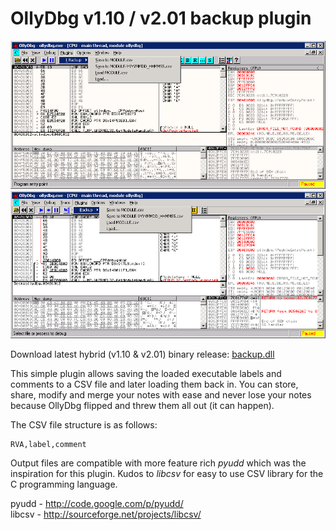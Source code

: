 OllyDbg v1.10 / v2.01 backup plugin
===================================

![ollydbg-backup for OllyDbg v1.10](v110.png)
![ollydbg-backup for OllyDbg v2.01](v201.png)

Download latest hybrid (v1.10 & v2.01) binary release: [backup.dll](https://github.com/hifi/ollydbg-backup/raw/binary-release/backup.dll)

This simple plugin allows saving the loaded executable labels and comments to a
CSV file and later loading them back in. You can store, share, modify and merge
your notes with ease and never lose your notes because OllyDbg flipped and threw 
them all out (it can happen).

The CSV file structure is as follows:

    RVA,label,comment

Output files are compatible with more feature rich *pyudd* which was the
inspiration for this plugin. Kudos to *libcsv* for easy to use CSV library for
the C programming language.

pyudd - http://code.google.com/p/pyudd/  
libcsv - http://sourceforge.net/projects/libcsv/
